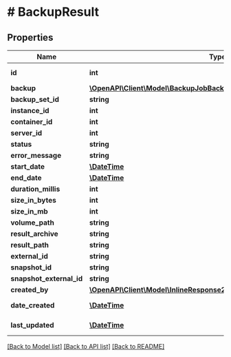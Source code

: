 # # BackupResult

## Properties

Name | Type | Description | Notes
------------ | ------------- | ------------- | -------------
**id** | **int** | Backup Result ID | [optional]
**backup** | [**\OpenAPI\Client\Model\BackupJobBackups**](BackupJobBackups.md) |  | [optional]
**backup_set_id** | **string** |  | [optional]
**instance_id** | **int** |  | [optional]
**container_id** | **int** |  | [optional]
**server_id** | **int** |  | [optional]
**status** | **string** |  | [optional]
**error_message** | **string** |  | [optional]
**start_date** | [**\DateTime**](\DateTime.md) |  | [optional]
**end_date** | [**\DateTime**](\DateTime.md) |  | [optional]
**duration_millis** | **int** |  | [optional]
**size_in_bytes** | **int** |  | [optional]
**size_in_mb** | **int** |  | [optional]
**volume_path** | **string** |  | [optional]
**result_archive** | **string** |  | [optional]
**result_path** | **string** |  | [optional]
**external_id** | **string** |  | [optional]
**snapshot_id** | **string** |  | [optional]
**snapshot_external_id** | **string** |  | [optional]
**created_by** | [**\OpenAPI\Client\Model\InlineResponse200108NetworkFloatingIpCreatedBy**](InlineResponse200108NetworkFloatingIpCreatedBy.md) |  | [optional]
**date_created** | [**\DateTime**](\DateTime.md) | Date Created | [optional]
**last_updated** | [**\DateTime**](\DateTime.md) | Last Updated | [optional]

[[Back to Model list]](../../README.md#models) [[Back to API list]](../../README.md#endpoints) [[Back to README]](../../README.md)
